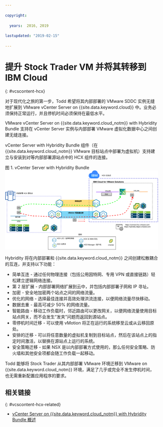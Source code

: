 ```yaml
---

copyright:

  years:  2016, 2019

lastupdated: "2019-02-15"

---
```


# 提升 Stock Trader VM 并将其转移到 IBM Cloud
{: #vcscontent-hcx}

对于现代化之旅的第一步，Todd 希望将其内部部署的 VMware SDDC 实例无缝地扩展到 VMware vCenter Server on {{site.data.keyword.cloud}} 中。业务必须保持正常运行，并且停机时间必须保持在最低水平。

VMware vCenter Server on {{site.data.keyword.cloud_notm}} with Hybridity Bundle 支持在 vCenter Server 实例与内部部署 VMware 虚拟化数据中心之间创建无缝连接。

vCenter Server with Hybridity Bundle 组件（在 {{site.data.keyword.cloud_notm}} VMware 目标站点中部署为虚拟机）支持建立与安装到对等内部部署源站点中的 HCX 组件的连接。

图 1. vCenter Server with Hybridity Bundle
![vCenter Server with Hybridity Bundle](vcscontent-hcx.svg)

Hybridity 将在内部部署和 {{site.data.keyword.cloud_notm}} 之间创建松散耦合的互连，并支持以下功能：

* 简单互连 - 通过任何物理连接（包括公用因特网、专用 VPN 或直接链路）轻松建立逻辑网络连接。
* 第 2 层扩展 - 内部部署网络扩展到云中，并包括内部部署子网和 IP 寻址。
* 加密 - 安全地加密两个站点之间的网络流量。
* 优化的网络 - 选择最佳连接并高效处理洪流连接，以便网络流量尽快移动。
* 数据去重 - 最高可减少 50% 的网络流量。
* 智能路由 - 移动工作负载时，邻近路由可以更改网关，以便网络流量使用目标站点网关，而不会发生“发夹”问题而返回到源站点。
* 零停机时间迁移 - 可以使用 vMotion 将正在运行的系统移至云或从云移回原处。
* 安排的迁移 - 可以将任意数量的虚拟机复制到目标站点，然后在该站点上的指定时间激活，以替换在源站点上运行的系统。
* 安全策略迁移 - 如果 NSX 是以内部部署方式使用的，那么任何安全策略、防火墙和其他安全项都会随工作负载一起移动。

Todd 能够将 Stock Trader 从其内部部署 VMware 环境迁移到 VMware on {{site.data.keyword.cloud_notm}} 环境，满足了几乎或完全不发生停机时间，也无需重新配置应用程序的要求。

## 相关链接
{: #vcscontent-hcx-related}

* [vCenter Server on {{site.data.keyword.cloud_notm}} with Hybridity Bundle 概述](/docs/services/vmwaresolutions/archiref/vcs?topic=vmware-solutions-vcs-hybridity-intro)
